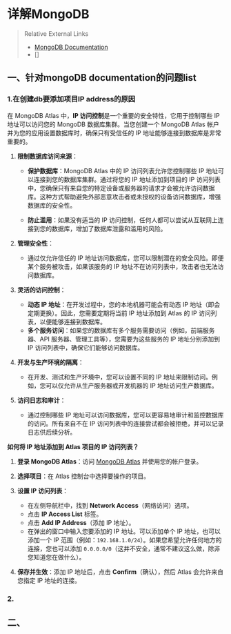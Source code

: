 # 详解MongoDB

>Relative External Links
>
>- [MongoDB Documentation](https://www.mongodb.com/docs/)
>- []

## 一、针对mongoDB documentation的问题list

### 1.在创建db要添加项目IP address的原因

在 MongoDB Atlas 中，**IP 访问控制**是一个重要的安全特性，它用于控制哪些 IP 地址可以访问您的 MongoDB 数据库集群。当您创建一个 MongoDB Atlas 帐户并为您的应用设置数据库时，确保只有受信任的 IP 地址能够连接到数据库是非常重要的。

1. **限制数据库访问来源**：
   - **保护数据库**：MongoDB Atlas 中的 IP 访问列表允许您控制哪些 IP 地址可以连接到您的数据库集群。通过将您的 IP 地址添加到项目的 IP 访问列表中，您确保只有来自您的特定设备或服务器的请求才会被允许访问数据库。这种方式帮助避免外部恶意攻击者或未授权的设备访问数据库，增强数据库的安全性。

   - **防止滥用**：如果没有适当的 IP 访问控制，任何人都可以尝试从互联网上连接到您的数据库，增加了数据库泄露和滥用的风险。

2. **管理安全性**：
   - 通过仅允许信任的 IP 地址访问数据库，您可以限制潜在的安全风险。即便某个服务被攻击，如果该服务的 IP 地址不在访问列表中，攻击者也无法访问数据库。

3. **灵活的访问控制**：
   - **动态 IP 地址**：在开发过程中，您的本地机器可能会有动态 IP 地址（即会定期更换）。因此，您需要定期将当前 IP 地址添加到 Atlas 的 IP 访问列表，以便能够连接到数据库。
   - **多个服务访问**：如果您的数据库有多个服务需要访问（例如，前端服务器、API 服务器、管理工具等），您需要为这些服务的 IP 地址分别添加到 IP 访问列表中，确保它们能够访问数据库。

4. **开发与生产环境的隔离**：
   - 在开发、测试和生产环境中，您可以设置不同的 IP 地址来限制访问。例如，您可以仅允许从生产服务器或开发机器的 IP 地址访问生产数据库。

5. **访问日志和审计**：
   - 通过控制哪些 IP 地址可以访问数据库，您可以更容易地审计和监控数据库的访问。所有来自不在 IP 访问列表中的连接尝试都会被拒绝，并可以记录日志供后续分析。

**如何将 IP 地址添加到 Atlas 项目的 IP 访问列表？**

1. **登录 MongoDB Atlas**：访问 [MongoDB Atlas](https://www.mongodb.com/cloud/atlas) 并使用您的帐户登录。

2. **选择项目**：在 Atlas 控制台中选择要操作的项目。

3. **设置 IP 访问列表**：
   - 在左侧导航栏中，找到 **Network Access**（网络访问）选项。
   - 点击 **IP Access List** 标签。
   - 点击 **Add IP Address**（添加 IP 地址）。
   - 在弹出的窗口中输入您要添加的 IP 地址。可以添加单个 IP 地址，也可以添加一个 IP 范围（例如：`192.168.1.0/24`）。如果您希望允许任何地方的连接，您也可以添加 `0.0.0.0/0`（这并不安全，通常不建议这么做，除非您知道您在做什么）。

4. **保存并生效**：添加 IP 地址后，点击 **Confirm**（确认），然后 Atlas 会允许来自您指定 IP 地址的连接。

### 2. 

## 二、